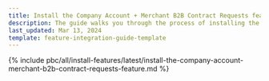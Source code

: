 ```yaml
---
title: Install the Company Account + Merchant B2B Contract Requests feature
description: The guide walks you through the process of installing the Company Account + Merchant B2B Contract Requests feature into your Spryker project.
last_updated: Mar 13, 2024
template: feature-integration-guide-template
---
```


{% include pbc/all/install-features/latest/install-the-company-account-merchant-b2b-contract-requests-feature.md %} <!-- To edit, see /_includes/pbc/all/install-features/202404.0/install-the-company-account-merchant-b2b-contract-requests-feature.md -->

